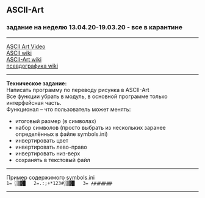 ## ASCII-Art  

### задание на неделю 13.04.20-19.03.20 - все в карантине  

---  

[ASCII Art Video](https://youtu.be/qC-eM4JBh0w)  
[ASCII wiki](https://ru.wikipedia.org/wiki/ASCII)  
[ASCII-Art wiki](https://ru.wikipedia.org/wiki/ASCII-%D0%B3%D1%80%D0%B0%D1%84%D0%B8%D0%BA%D0%B0)  
[псевдографика wiki](https://ru.wikipedia.org/wiki/%D0%9F%D1%81%D0%B5%D0%B2%D0%B4%D0%BE%D0%B3%D1%80%D0%B0%D1%84%D0%B8%D0%BA%D0%B0)  

---  

__Техническое задание:__  
Написать программу по переводу рисунка в ASCII-Art  
Все функции убрать в модуль, в основной программе только интерфейсная часть.  
Функционал – что пользователь может менять:  
* итоговый размер (в символах)  
* набор символов (просто выбрать из нескольких заранее определённых в файле symbols.ini)  
* инвертировать цвет  
* инвертировать лево-право  
* инвертировать низ-верх  
* сохранять в текстовый файл  

---  

Пример содержимого symbols.ini  
`
1= ░▒▓█  
2=.:;+*123#░▒▓█  
3= ᚋᚌᚍᚎᚏ  
`

---  


